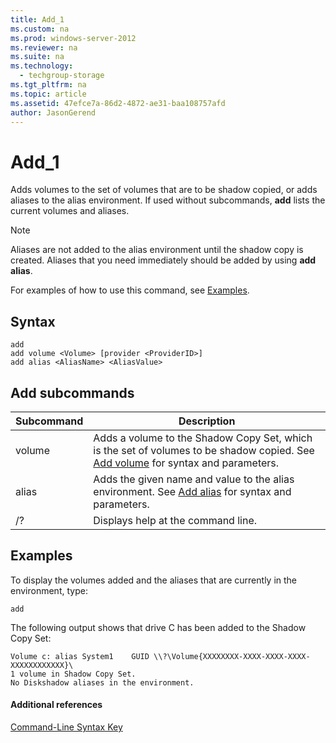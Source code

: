 ```yaml
---
title: Add_1
ms.custom: na
ms.prod: windows-server-2012
ms.reviewer: na
ms.suite: na
ms.technology: 
  - techgroup-storage
ms.tgt_pltfrm: na
ms.topic: article
ms.assetid: 47efce7a-86d2-4872-ae31-baa108757afd
author: JasonGerend
---
```

# Add_1
Adds volumes to the set of volumes that are to be shadow copied, or adds aliases to the alias environment. If used without subcommands, **add** lists the current volumes and aliases.  
  
> [!NOTE]  
> Aliases are not added to the alias environment until the shadow copy is created. Aliases that you need immediately should be added by using **add alias**.  
  
For examples of how to use this command, see [Examples](#BKMK_examples).  
  
## Syntax  
  
```  
add   
add volume <Volume> [provider <ProviderID>]   
add alias <AliasName> <AliasValue>  
```  
  
## Add subcommands  
  
|Subcommand|Description|  
|--------------|---------------|  
|volume|Adds a volume to the Shadow Copy Set, which is the set of volumes to be shadow copied. See [Add volume](Add-volume.md) for syntax and parameters.|  
|alias|Adds the given name and value to the alias environment. See [Add alias](Add-alias.md) for syntax and parameters.|  
|\/?|Displays help at the command line.|  
  
## <a name="BKMK_examples"></a>Examples  
To display the volumes added and the aliases that are currently in the environment, type:  
  
```  
add  
```  
  
The following output shows that drive C has been added to the Shadow Copy Set:  
  
```  
Volume c: alias System1    GUID \\?\Volume{XXXXXXXX-XXXX-XXXX-XXXX-XXXXXXXXXXXX}\  
1 volume in Shadow Copy Set.  
No Diskshadow aliases in the environment.  
```  
  
#### Additional references  
[Command-Line Syntax Key](Command-Line-Syntax-Key.md)  
  

